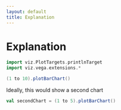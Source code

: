 ```yaml
---
layout: default
title: Explanation
---
```


# Explanation


```scala mdoc:invisible
import viz.PlotTargets.printlnTarget
import viz.vega.extensions.*
```

```scala mdoc:vegaplot
(1 to 10).plotBarChart()
```

Ideally, this would show a second chart

```scala mdoc:vegaplot
val secondChart = (1 to 5).plotBarChart()
```